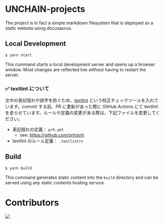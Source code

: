 # UNCHAIN-projects

The project is in fact a simple markdown filesystem that is deployed as a static website using docusaurus.

## Local Development

```
$ yarn start
```

This command starts a local development server and opens up a browser window. Most changes are reflected live without having to restart the server.

### ✅ textlint について

文中の表記揺れや誤字を防ぐため、[textlint](https://github.com/textlint/textlint) という校正チェックツールを入れています。commit する前、PR に更新があった際に GitHub Actions にて textlint を走らせています。ルールや定義の変更がある際は、下記ファイルを変更してください。

- 表記揺れの定義： `prh.yml`
  - see: https://github.com/prh/prh
- textlint のルール定義： `.textlintrc`

## Build

```
$ yarn build
```

This command generates static content into the `build` directory and can be served using any static contents hosting service.

# Contributors

<a href="https://github.com/unchain-dev/UNCHAIN-projects/graphs/contributors">
  <img src="https://contrib.rocks/image?repo=unchain-dev/UNCHAIN-projects" />
</a>
